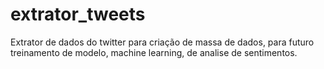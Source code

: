 # extrator_tweets
Extrator de dados do twitter para criação de massa de dados, para futuro treinamento de modelo, machine learning, de analise de sentimentos. 
